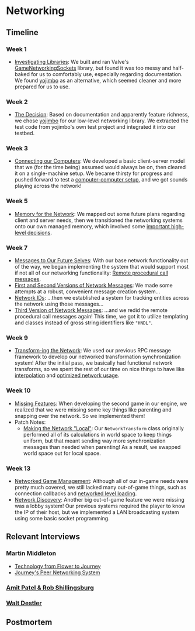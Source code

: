 # Networking

## Timeline

### Week 1
- [Investigating Libraries](../../week-1/#networking): We built and ran Valve's [GameNetworkingSockets](https://github.com/ValveSoftware/GameNetworkingSockets) library, but found it was too messy and half-baked for us to comfortably use, especially regarding documentation. We found [yojimbo](https://github.com/networkprotocol/yojimbo) as an alternative, which seemed cleaner and more prepared for us to use.

### Week 2
- [The Decision](../../week-2/#the-decision): Based on documentation and apparently feature richness, we chose  [yojimbo](https://github.com/networkprotocol/yojimbo) for our low-level networking library. We extracted the test code from yojimbo's own test project and integrated it into our testbed.

### Week 3
- [Connecting our Computers](../../week-3/#the-actual-coding-part): We developed a basic client-server model that we (for the time being) assumed would always be on, then cleared it on a single-machine setup. We became thirsty for progress and pushed forward to test a [computer-computer setup](../../week-3/#game-like-networking), and we got sounds playing across the network!

### Week 5
- [Memory for the Network](../../week-5/#an-overview-of-the-future): We mapped out some future plans regarding client and server needs, then we transitioned the networking systems onto our own managed memory, which involved some [important high-level decisions](../../week-5/#mo-players-mo-problems).

### Week 7
- [Messages to Our Future Selves](../../week-7/#the-way-messages-are-made): With our base network functionality out of the way, we began implementing the system that would support most if not all of our networking functionality: [Remote procedural call messages](../../week-7/#rpcs).
- [First and Second Versions of Network Messages](../../week-7/#first-pass-at-rpc-messages): We made some attempts at a robust, convenient message creation system...
- [Network IDs](../../week-7/#network-identities): ...then we established a system for tracking entities across the network using those messages...
- [Third Version of Network Messages](../../week-7/#and-a-third-pass-at-rpc-messages): ...and we redid the remote procedural call messages again! This time, we got it to utilize templating and classes instead of gross string identifiers like `"HNDL"`.

### Week 9
- [Transform-ing the Network](../../week-9/#network-transform): We used our previous RPC message framework to develop our networked transformation synchronization system! After the initial pass, we basically had functional network transforms, so we spent the rest of our time on nice things to have like [interpolation](../../week-9/#interpolation-or-doing-a-lot-with-a-little) and [optimized network usage](../../week-9/#fewer-messages-fewer-problems).

### Week 10
- [Missing Features](../../week-10/#second-game): When developing the second game in our engine, we realized that we were missing some key things like parenting and snapping over the network. So we implemented them!
- Patch Notes:
    - [Making the Network "Local"](week-10/#making-the-network-local): Our `NetworkTransform` class originally performed all of its calculations in world space to keep things uniform, but that meant sending way more synchronization messages than needed when parenting! As a result, we swapped world space out for local space.
  
### Week 13
- [Networked Game Management](../../week-13/#networked-game-management): Although all of our in-game needs were pretty much covered, we still lacked many out-of-game things, such as connection callbacks and [networked level loading](../../week-13/#network-load-level).
- [Network Discovery](../../week-13/#network-discovery): Another big out-of-game feature we were missing was a lobby system! Our previous systems required the player to know the IP of their host, but we implemented a LAN broadcasting system using some basic socket programming.

## Relevant Interviews

### Martin Middleton
- [Technology from Flower to Journey](../../interviews/MartinMiddleton-interview/#technology-from-flower-to-journey)
- [Journey's Peer Networking System](../../interviews/MartinMiddleton-interview/#journeys-peer-networking-system)
### [Amit Patel & Rob Shillingsburg](../../interviews/AmitRob-advice/)
### [Walt Destler](../../interviews/WaltDestler-advice/)

## Postmortem